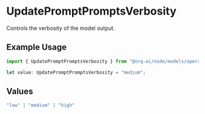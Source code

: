 # UpdatePromptPromptsVerbosity

Controls the verbosity of the model output.

## Example Usage

```typescript
import { UpdatePromptPromptsVerbosity } from "@orq-ai/node/models/operations";

let value: UpdatePromptPromptsVerbosity = "medium";
```

## Values

```typescript
"low" | "medium" | "high"
```